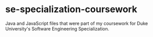 # se-specialization-coursework
Java and JavaScript files that were part of my coursework for Duke University's Software Engineering Specialization.
